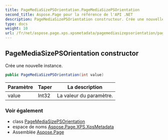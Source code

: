 ```yaml
---
title: PageMediaSizePSOrientation.PageMediaSizePSOrientation
second_title: Aspose.Page pour la référence de l'API .NET
description: PageMediaSizePSOrientation constructeur. Crée une nouvelle instance.
type: docs
weight: 10
url: /fr/net/aspose.page.xps.xpsmetadata/pagemediasizepsorientation/pagemediasizepsorientation/
---
```

## PageMediaSizePSOrientation constructor

Crée une nouvelle instance.

```csharp
public PageMediaSizePSOrientation(int value)
```

| Paramètre | Taper | La description |
| --- | --- | --- |
| value | Int32 | La valeur du paramètre. |

### Voir également

* class [PageMediaSizePSOrientation](../)
* espace de noms [Aspose.Page.XPS.XpsMetadata](../../pagemediasizepsorientation/)
* Assemblée [Aspose.Page](../../../)


